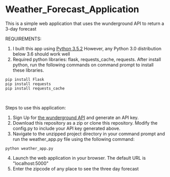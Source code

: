 # Weather_Forecast_Application
This is a simple web application that uses the wunderground API to return a 3-day forecast

REQUIREMENTS:<br>
1) I built this app using <a href="https://www.python.org/downloads/release/python-352/">Python 3.5.2</a> However, any Python 3.0 distribution below 3.6 should work well<br>
2) Required python libraries: flask, requests_cache, requests. After install python, run the following commands on command prompt to install these libraries.<br>
```
pip install Flask
pip install requests
pip install requests_cache
```
<br>

Steps to use this application:<br>
1) Sign Up for <a href="https://www.wunderground.com/weather/api/d/docs">the wunderground API</a> and generate an API key. <br>
2) Download this repository as a zip or clone this repository. Modify the config.py to include your API key generated above.<br>
3) Navigate to the unzipped project directory in your command prompt and run the weather_app.py file using the following command:<br>
```
python weather_app.py
```
4) Launch the web application in your browser. The default URL is "localhost:5000" <br>
5) Enter the zipcode of any place to see the three day forecast <br>

